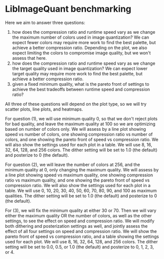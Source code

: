 # LibImageQuant benchmarking

Here we aim to answer three questions:

1. how does the compression ratio and runtime speed vary as we change the maximum number of colors used in image quantization? We can expect fewer colors may require more work to find the best palette, but achieve a better compression ratio. Depending on the plot, we also expect limiting the colors to compromise image quality, but we won't assess that here.
2. how does the compression ratio and runtime speed vary as we change the target quality used in image quantization? We can expect lower target quality may require more work to find the best palette, but achieve a better compression ratio.
3. given a fixed minimum quality, what is the pareto front of settings to achieve the best tradeoffs between runtime speed and compression ratio?

All three of these questions will depend on the plot type, so we will try scatter plots, line plots, and heatmaps.

For question (1), we will use minimum quality 0, so that we don't reject plots for bad quality, and leave the maximum quality at 100 so we are optimizing based on number of colors only. We will assess by a line plot showing speed vs number of colors, one showing compression ratio vs number of colors, and one showing the pareto front of speed vs compression ratio. We will also show the settings used for each plot in a table. We will use 8, 16, 32, 64, 128, and 256 colors. The dither setting will be set to 1.0 (the default) and posterize to 0 (the default).

For question (2), we will leave the number of colors at 256, and the minimum quality at 0, only changing the maximum quality. We will assess by a line plot showing speed vs maximum quality, one showing compression ratio vs maximum quality, and one showing the pareto front of speed vs compression ratio. We will also show the settings used for each plot in a table. We will use 0, 10, 20, 30, 40, 50, 60, 70, 80, 90, and 100 as maximum qualities. The dither setting will be set to 1.0 (the default) and posterize to 0 (the default).

For (3), we will fix the minimum quality at either 30 or 70. Then we will vary either the maximum quality OR the number of colors, as well as the other settings, to see the effect on speed and compression ratio. We will modify both dithering and posterization settings as well, and jointly assess the effect of all four settings on speed and compression ratio. We will show the pareto front of speed vs compression ratio, and a table showing the settings used for each plot. We will use 8, 16, 32, 64, 128, and 256 colors. The dither setting will be set to 0.0, 0.5, or 1.0 (the default) and posterize to 0, 1, 2, 3, or 4.
